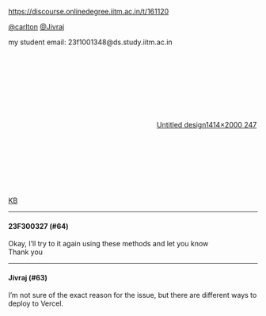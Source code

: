 https://discourse.onlinedegree.iitm.ac.in/t/161120

<a class="mention" href="/u/carlton">@carlton</a> <a class="mention" href="/u/jivraj">@Jivraj</a></p>
<p>my student email: 23f1001348@ds.study.iitm.ac.in<br/>
<div class="lightbox-wrapper"><a class="lightbox" data-download-href="/uploads/short-url/oampAABH1ku2lLO26O4lJ7tulNA.jpeg?dl=1" href="https://europe1.discourse-cdn.com/flex013/uploads/iitm/original/3X/a/9/a96004ebde1ba7e706ce91d8bc9452fe842bee16.jpeg" rel="noopener nofollow ugc" title="Untitled design"><div class="meta"><svg aria-hidden="true" class="fa d-icon d-icon-far-image svg-icon"><use href="#far-image"></use></svg><span class="filename">Untitled design</span><span class="informations">1414×2000 247 KB</span><svg aria-hidden="true" class="fa d-icon d-icon-discourse-expand svg-icon"><use href="#discourse-expand"></use></svg></div></a></div></p><hr>

<h4>23F300327 (#64)</h4>
<p>Okay,  I’ll try to it again using these methods and let you know<br/>
Thank you</p><hr>

<h4>Jivraj (#63)</h4>
<p>I’m not sure of the exact reason for the issue, but there are different ways to deploy to Vercel.